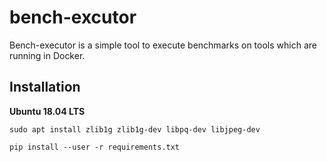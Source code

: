 # bench-excutor

Bench-executor is a simple tool to execute benchmarks on tools which are running
in Docker.

## Installation

**Ubuntu 18.04 LTS**

```
sudo apt install zlib1g zlib1g-dev libpq-dev libjpeg-dev
```

```
pip install --user -r requirements.txt
```
